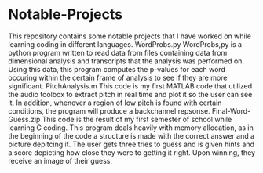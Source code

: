 # Notable-Projects
This repository contains some notable projects that I have worked on while learning coding in different languages. 
WordProbs.py
WordProbs,py is a python program written to read data from files containing data from dimensional analysis and transcripts that the analysis was performed on. 
Using this data, this program computes the p-values for each word occuring within the certain frame of analysis to see if they are more significant. 
PitchAnalysis.m
This code is my first MATLAB code that utilized the audio toolbox to extract pitch in real time and plot it so the user can see it. 
In addition, whenever a region of low pitch is found with certain conditions, the program will produce a backchannel repsonse. 
Final-Word-Guess.zip
This code is the result of my first semester of school while learning C coding. This program deals heavily with memory allocation,
as in the beginning of the code a structure is made with the correct answer and a picture depitcing it. The user gets three tries to
guess and is given hints and a score depicting how close they were to getting it right. Upon winning, they receive an image of their
guess. 
